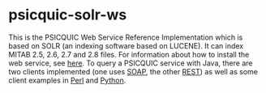 # psicquic-solr-ws

This is the PSICQUIC Web Service Reference Implementation which is based on SOLR (an indexing software based on LUCENE). It can index MITAB 2.5, 2.6, 2.7 and 2.8 files. For information about how to install the web service, see [here](http://psicquic.github.io/HowToInstallPsicquicSolr.html). To query a PSICQUIC service with Java, there are two clients implemented (one uses [SOAP](https://github.com/PSICQUIC/psicquic-client), the other [REST](https://github.com/PSICQUIC/psicquic-simple-client)) as well as some client examples in [Perl](https://github.com/PSICQUIC/psicquic-solr-ws/tree/master/src/example/perl) and [Python](https://github.com/PSICQUIC/psicquic-solr-ws/tree/master/example/src/python).
